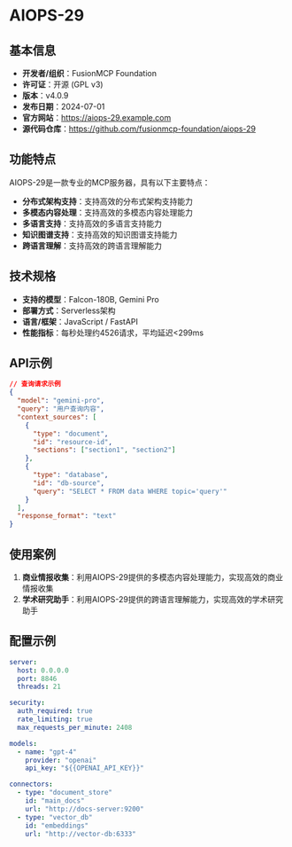 # AIOPS-29

## 基本信息

- **开发者/组织**：FusionMCP Foundation
- **许可证**：开源 (GPL v3)
- **版本**：v4.0.9
- **发布日期**：2024-07-01
- **官方网站**：https://aiops-29.example.com
- **源代码仓库**：https://github.com/fusionmcp-foundation/aiops-29

## 功能特点

AIOPS-29是一款专业的MCP服务器，具有以下主要特点：

- **分布式架构支持**：支持高效的分布式架构支持能力
- **多模态内容处理**：支持高效的多模态内容处理能力
- **多语言支持**：支持高效的多语言支持能力
- **知识图谱支持**：支持高效的知识图谱支持能力
- **跨语言理解**：支持高效的跨语言理解能力


## 技术规格

- **支持的模型**：Falcon-180B, Gemini Pro
- **部署方式**：Serverless架构
- **语言/框架**：JavaScript / FastAPI
- **性能指标**：每秒处理约4526请求，平均延迟<299ms

## API示例

```json
// 查询请求示例
{
  "model": "gemini-pro",
  "query": "用户查询内容",
  "context_sources": [
    {
      "type": "document",
      "id": "resource-id",
      "sections": ["section1", "section2"]
    },
    {
      "type": "database",
      "id": "db-source",
      "query": "SELECT * FROM data WHERE topic='query'"
    }
  ],
  "response_format": "text"
}
```

## 使用案例

1. **商业情报收集**：利用AIOPS-29提供的多模态内容处理能力，实现高效的商业情报收集
2. **学术研究助手**：利用AIOPS-29提供的跨语言理解能力，实现高效的学术研究助手


## 配置示例

```yaml
server:
  host: 0.0.0.0
  port: 8846
  threads: 21

security:
  auth_required: true
  rate_limiting: true
  max_requests_per_minute: 2408

models:
  - name: "gpt-4"
    provider: "openai"
    api_key: "${{OPENAI_API_KEY}}"

connectors:
  - type: "document_store"
    id: "main_docs"
    url: "http://docs-server:9200"
  - type: "vector_db"
    id: "embeddings"
    url: "http://vector-db:6333"
```